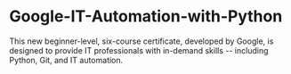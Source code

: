 # Google-IT-Automation-with-Python
This new beginner-level, six-course certificate, developed by Google, is designed to provide IT professionals with in-demand skills -- including Python, Git, and IT automation.
